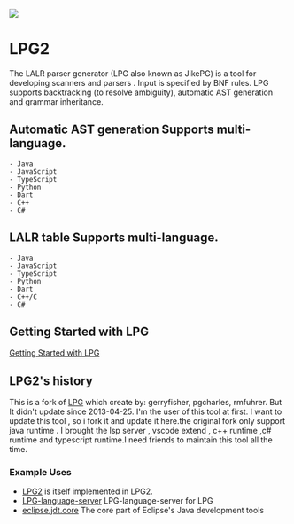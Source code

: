 [![](https://vsmarketplacebadge.apphb.com/version-short/kuafuwang.lpg-vscode.svg)](https://marketplace.visualstudio.com/items?itemName=kuafuwang.lpg-vscode)


# LPG2
The LALR parser generator (LPG also known as JikePG) is a tool for developing scanners and parsers . Input is specified by BNF rules. LPG supports backtracking (to resolve ambiguity), automatic AST generation and grammar inheritance.

##   Automatic AST generation Supports multi-language.
    - Java
    - JavaScript
    - TypeScript
    - Python
    - Dart
    - C++
    - C#

##  LALR table Supports multi-language.
    - Java
    - JavaScript
    - TypeScript
    - Python
    - Dart
    - C++/C
    - C#

## Getting Started with LPG

[Getting Started with LPG]( https://github.com/A-LPG/LPG2/tree/main/lpg-generator-templates-2.1.00/docs )

## LPG2's history
This is a fork of [LPG](https://sourceforge.net/projects/lpg/) which create  by: gerryfisher, pgcharles, rmfuhrer. But It didn't update 
since  2013-04-25. I'm the user of this tool at first. I want to update this tool , so i fork it and update it here.the original fork only support  java runtime . I brought the lsp server , vscode extend , c++ runtime ,c# runtime and typescript runtime.I need friends to maintain this tool all the time.

### Example Uses

- [LPG2](https://github.com/A-LPG/LPG2) is itself implemented in LPG2.
- [LPG-language-server](https://github.com/A-LPG/LPG-language-server) LPG-language-server for LPG
- [eclipse.jdt.core](https://github.com/eclipse/aspectj.eclipse.jdt.core)  The core part of Eclipse's Java development tools

